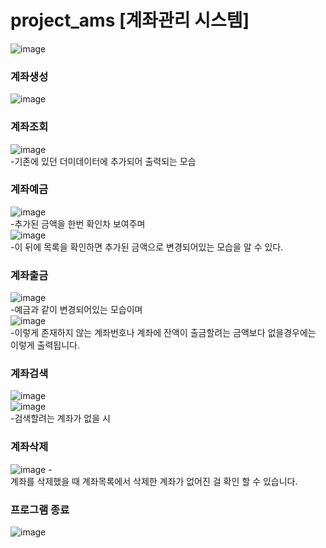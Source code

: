 # project_ams [계좌관리 시스템]
![image](https://github.com/SORUzzang/project_ams/assets/160811627/a994c67f-7a51-4515-9a43-658353a6a6c4)

### 계좌생성
![image](https://github.com/SORUzzang/project_ams/assets/160811627/b456658c-7123-4c0b-9ccc-22451fdf75a5)

### 계좌조회
![image](https://github.com/SORUzzang/project_ams/assets/160811627/5ac5d502-541b-4264-80f4-7016dbca266e)
<br>-기존에 있던 더미데이터에 추가되어 출력되는 모습

### 계좌예금
![image](https://github.com/SORUzzang/project_ams/assets/160811627/a037af43-0ed3-4127-a615-f4ff50655672)
<br>-추가된 금액을 한번 확인차 보여주며
<br>
![image](https://github.com/SORUzzang/project_ams/assets/160811627/4f339504-1223-49b2-9ec4-22a6328e7d02)
<br>-이 뒤에 목록을 확인하면 추가된 금액으로 변경되어있는 모습을 알 수 있다.

### 계좌출금
![image](https://github.com/SORUzzang/project_ams/assets/160811627/f0535207-8c11-4236-aae7-6a58111646d4)
<br>-예금과 같이 변경되어있는 모습이며
<br>
![image](https://github.com/SORUzzang/project_ams/assets/160811627/94c005db-ac84-4273-b2fd-5507607720f2)
<br>-이렇게 존재하지 않는 계좌번호나 계좌에 잔액이 출금할려는 금액보다 없을경우에는 이렇게 출력됩니다.

### 계좌검색
![image](https://github.com/SORUzzang/project_ams/assets/160811627/a17d4860-2560-4973-9cfa-2ff7b9b918e7)
<br>
![image](https://github.com/SORUzzang/project_ams/assets/160811627/ab6d1c27-4474-44a5-a135-d41a2a490a5c)
<br>-검색할려는 계좌가 없을 시

### 계좌삭제
![image](https://github.com/SORUzzang/project_ams/assets/160811627/8ea6c5c6-1b71-4cfc-8807-ce2fa447ee5b)
-<br> 계좌를 삭제했을 때 계좌목록에서 삭제한 계좌가 없어진 걸 확인 할 수 있습니다.

### 프로그램 종료
![image](https://github.com/SORUzzang/project_ams/assets/160811627/be99a2c2-b285-4fd0-969b-7586cee91b91)

